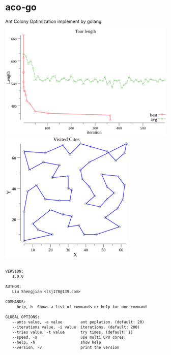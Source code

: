 # aco-go
Ant Colony Optimization implement by golang

![walk length](tour-len.png "[walk length")
![visited](visited.png "visited cities")

```

VERSION:
   1.0.0

AUTHOR:
   Liu Shengjian <lsj178@139.com>

COMMANDS:
     help, h  Shows a list of commands or help for one command

GLOBAL OPTIONS:
   --ants value, -a value        ant poplation. (default: 20)
   --iterations value, -i value  iterations. (default: 200)
   --tries value, -t value       try times. (default: 1)
   --speed, -s                   use multi CPU cores.
   --help, -h                    show help
   --version, -v                 print the version

```
